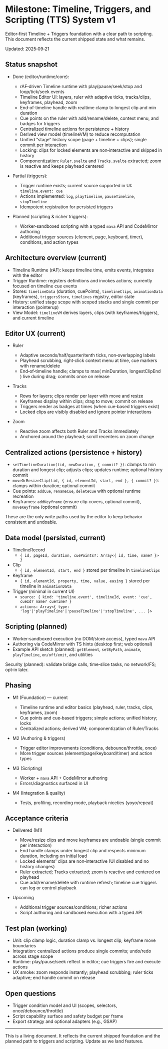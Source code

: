# Milestone: Timeline, Triggers, and Scripting (TTS) System v1

Editor‑first Timeline + Triggers foundation with a clear path to scripting. This document reflects the current shipped state and what remains.

Updated: 2025‑09‑21

## Status snapshot

- Done (editor/runtime/core):
  - rAF‑driven Timeline runtime with play/pause/seek/stop and loop/tick/seek events
  - Timeline Editor UI: layers, ruler with adaptive ticks, tracks/clips, keyframes, playhead, zoom
  - End‑of‑timeline handle with realtime clamp to longest clip and min duration
  - Cue points on the ruler with add/rename/delete, context menu, and badges for triggers
  - Centralized timeline actions for persistence + history
  - Derived view model (timelineVM) to reduce recomputation
  - Unified “stage” history scope (page + timeline + clips); single commit per interaction
  - Locking: clips for locked elements are non‑interactive and skipped in history
  - Componentization: `Ruler.svelte` and `Tracks.svelte` extracted; zoom is reactive and keeps playhead centered

- Partial (triggers):
  - Trigger runtime exists; current source supported in UI: `timeline.event: cue`
  - Actions implemented: `log`, `playTimeline`, `pauseTimeline`, `stopTimeline`
  - Idempotent registration for persisted triggers

- Planned (scripting & richer triggers):
  - Worker‑sandboxed scripting with a typed `mava` API and CodeMirror authoring
  - Additional trigger sources (element, page, keyboard, timer), conditions, and action types

## Architecture overview (current)

- Timeline Runtime (rAF): keeps timeline time, emits events, integrates with the editor
- Trigger Runtime: registers definitions and invokes actions; currently focused on timeline cue events
- Stores: `timelineData` (duration, cuePoints), `timelineClips`, `animationData` (keyframes), `triggersStore`, `timelines` registry, editor state
- History: unified stage scope with scoped stacks and single commit per interaction (pointerup)
- View Model: `timelineVM` derives layers, clips (with keyframes/triggers), and current timeline

## Editor UX (current)

- Ruler
  - Adaptive seconds/half/quarter/tenth ticks, non‑overlapping labels
  - Playhead scrubbing, right‑click context menu at time, cue markers with rename/delete
  - End‑of‑timeline handle; clamps to max( minDuration, longestClipEnd ) live during drag; commits once on release

- Tracks
  - Rows for layers; clips render per layer with move and resize
  - Keyframes display within clips; drag to move; commit on release
  - Triggers render as badges at times (when cue‑based triggers exist)
  - Locked clips are visibly disabled and ignore pointer interactions

- Zoom
  - Reactive zoom affects both Ruler and Tracks immediately
  - Anchored around the playhead; scroll recenters on zoom change

## Centralized actions (persistence + history)

- `setTimelineDuration(tid, newDuration, { commit? })`: clamps to min duration and longest clip; adjusts clips; updates runtime; optional history commit
- `moveOrResizeClip(tid, { id, elementId, start, end }, { commit? })`: clamps within duration; optional commit
- Cue points: `addCue`, `renameCue`, `deleteCue` with optional runtime recreation
- Keyframes: `addKeyframe` (ensure clip covers, optional commit), `moveKeyframe` (optional commit)

These are the only write paths used by the editor to keep behavior consistent and undoable.

## Data model (persisted, current)

- TimelineRecord
  - `{ id, pageId, duration, cuePoints?: Array<{ id, time, name? }> }`
- Clip
  - `{ id, elementId, start, end }` stored per timeline in `timelineClips`
- Keyframe
  - `{ id, elementId, property, time, value, easing }` stored per timeline in `animationData`
- Trigger (minimal in current UI)
  - `source: { kind: 'timeline.event', timelineId, event: 'cue', cueId? name? cueTime? }`
  - `actions: Array<{ type: 'log'|'playTimeline'|'pauseTimeline'|'stopTimeline', ... }>`

## Scripting (planned)

- Worker‑sandboxed execution (no DOM/store access), typed `mava` API
- Authoring via CodeMirror with TS hints (desktop first; web optional)
- Example API sketch (planned): `getElement`, `setByPath`, `animate`, `playTimeline`, `on/off/emit`, and utilities

Security (planned): validate bridge calls, time‑slice tasks, no network/FS; opt‑in later.

## Phasing

- M1 (Foundation) — current
  - Timeline runtime and editor basics (playhead, ruler, tracks, clips, keyframes, zoom)
  - Cue points and cue‑based triggers; simple actions; unified history; locks
  - Centralized actions; derived VM; componentization of Ruler/Tracks

- M2 (Authoring & triggers)
  - Trigger editor improvements (conditions, debounce/throttle, once)
  - More trigger sources (element/page/keyboard/timer) and action types

- M3 (Scripting)
  - Worker + `mava` API + CodeMirror authoring
  - Errors/diagnostics surfaced in UI

- M4 (Integration & quality)
  - Tests, profiling, recording mode, playback niceties (yoyo/repeat)

## Acceptance criteria

- Delivered (M1)
  - Move/resize clips and move keyframes are undoable (single commit per interaction)
  - End handle clamps under longest clip and respects minimum duration, including on initial load
  - Locked elements' clips are non‑interactive (UI disabled and no history changes)
  - Ruler extracted; Tracks extracted; zoom is reactive and centered on playhead
  - Cue add/rename/delete with runtime refresh; timeline cue triggers can log or control playback

- Upcoming
  - Additional trigger sources/conditions; richer actions
  - Script authoring and sandboxed execution with a typed API

## Test plan (working)

- Unit: clip clamp logic, duration clamp vs. longest clip, keyframe move boundaries
- Integration: centralized actions produce single commits; undo/redo across stage scope
- Runtime: play/pause/seek reflect in editor; cue triggers fire and execute actions
- UX smoke: zoom responds instantly; playhead scrubbing; ruler ticks adaptive; end handle commit on release

## Open questions

- Trigger condition model and UI (scopes, selectors, once/debounce/throttle)
- Script capability surface and safety budget per frame
- Export strategy and optional adapters (e.g., GSAP)

---

This is a living document. It reflects the current shipped foundation and the planned path to triggers and scripting. Update as we land features.
